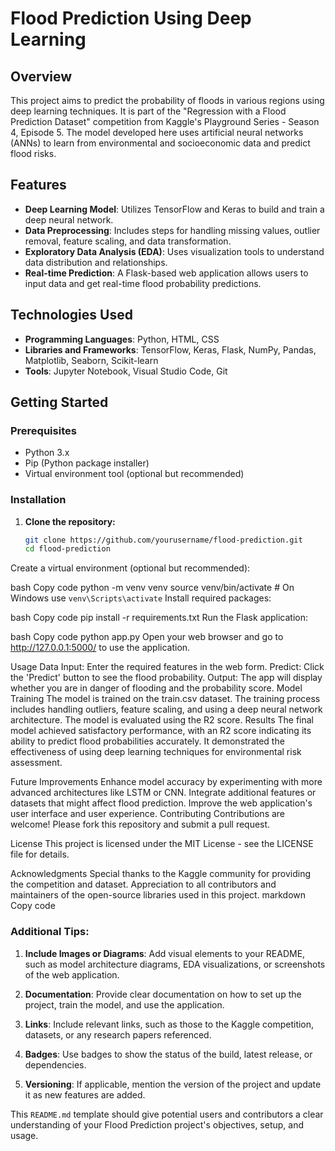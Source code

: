 # Flood Prediction Using Deep Learning

## Overview
This project aims to predict the probability of floods in various regions using deep learning techniques. It is part of the "Regression with a Flood Prediction Dataset" competition from Kaggle's Playground Series - Season 4, Episode 5. The model developed here uses artificial neural networks (ANNs) to learn from environmental and socioeconomic data and predict flood risks.

## Features
- **Deep Learning Model**: Utilizes TensorFlow and Keras to build and train a deep neural network.
- **Data Preprocessing**: Includes steps for handling missing values, outlier removal, feature scaling, and data transformation.
- **Exploratory Data Analysis (EDA)**: Uses visualization tools to understand data distribution and relationships.
- **Real-time Prediction**: A Flask-based web application allows users to input data and get real-time flood probability predictions.

## Technologies Used
- **Programming Languages**: Python, HTML, CSS
- **Libraries and Frameworks**: TensorFlow, Keras, Flask, NumPy, Pandas, Matplotlib, Seaborn, Scikit-learn
- **Tools**: Jupyter Notebook, Visual Studio Code, Git


## Getting Started

### Prerequisites
- Python 3.x
- Pip (Python package installer)
- Virtual environment tool (optional but recommended)

### Installation

1. **Clone the repository:**
   ```bash
   git clone https://github.com/yourusername/flood-prediction.git
   cd flood-prediction
Create a virtual environment (optional but recommended):

bash
Copy code
python -m venv venv
source venv/bin/activate  # On Windows use `venv\Scripts\activate`
Install required packages:

bash
Copy code
pip install -r requirements.txt
Run the Flask application:

bash
Copy code
python app.py
Open your web browser and go to http://127.0.0.1:5000/ to use the application.

Usage
Data Input: Enter the required features in the web form.
Predict: Click the 'Predict' button to see the flood probability.
Output: The app will display whether you are in danger of flooding and the probability score.
Model Training
The model is trained on the train.csv dataset.
The training process includes handling outliers, feature scaling, and using a deep neural network architecture.
The model is evaluated using the R2 score.
Results
The final model achieved satisfactory performance, with an R2 score indicating its ability to predict flood probabilities accurately. It demonstrated the effectiveness of using deep learning techniques for environmental risk assessment.

Future Improvements
Enhance model accuracy by experimenting with more advanced architectures like LSTM or CNN.
Integrate additional features or datasets that might affect flood prediction.
Improve the web application's user interface and user experience.
Contributing
Contributions are welcome! Please fork this repository and submit a pull request.

License
This project is licensed under the MIT License - see the LICENSE file for details.

Acknowledgments
Special thanks to the Kaggle community for providing the competition and dataset.
Appreciation to all contributors and maintainers of the open-source libraries used in this project.
markdown
Copy code

### Additional Tips:

1. **Include Images or Diagrams**: Add visual elements to your README, such as model architecture diagrams, EDA visualizations, or screenshots of the web application.

2. **Documentation**: Provide clear documentation on how to set up the project, train the model, and use the application.

3. **Links**: Include relevant links, such as those to the Kaggle competition, datasets, or any research papers referenced.

4. **Badges**: Use badges to show the status of the build, latest release, or dependencies.

5. **Versioning**: If applicable, mention the version of the project and update it as new features are added.

This `README.md` template should give potential users and contributors a clear understanding of your Flood Prediction project's objectives, setup, and usage.